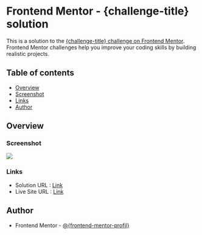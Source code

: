 # Frontend Mentor - {challenge-title} solution

This is a solution to the [{challenge-title} challenge on Frontend Mentor]({challenge-url}). Frontend Mentor challenges help you improve your coding skills by building realistic projects.

## Table of contents

- [Overview](#overview)
- [Screenshot](#screenshot)
- [Links](#links)
- [Author](#author)

## Overview

### Screenshot

![](./design/preview.jpg)

### Links

- Solution URL : [Link]({solution-url})
- Live Site URL : [Link]({live-site-url})

## Author

- Frontend Mentor - [@{frontend-mentor-profil}](https://www.frontendmentor.io/profile/{frontend-mentor-profil})
